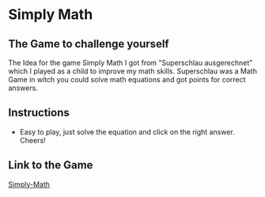 # Simply Math


## The Game to challenge yourself

The Idea for the game Simply Math I got from "Superschlau ausgerechnet" 
which I played as a child to improve my math skills. Superschlau was a Math Game in witch you could solve math equations and got points for correct answers.


## Instructions

- Easy to play, just solve the equation and click on the right answer.
  Cheers!

## Link to the Game

 
[Simply-Math](https://alex-wd-22.github.io/Simply-Math/)